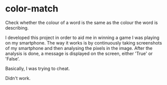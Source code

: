 # color-match
Check whether the colour of a word is the same as the colour the word is describing.

I developed this project in order to aid me in winning a game I was playing on my smartphone. The way it works is by continuously taking screenshots of my smartphone and then analysing the pixels in the image. After the analysis is done, a message is displayed on the screen, either 'True' or 'False'.

  Basically, I was trying to cheat. 
  
  Didn't work. 

